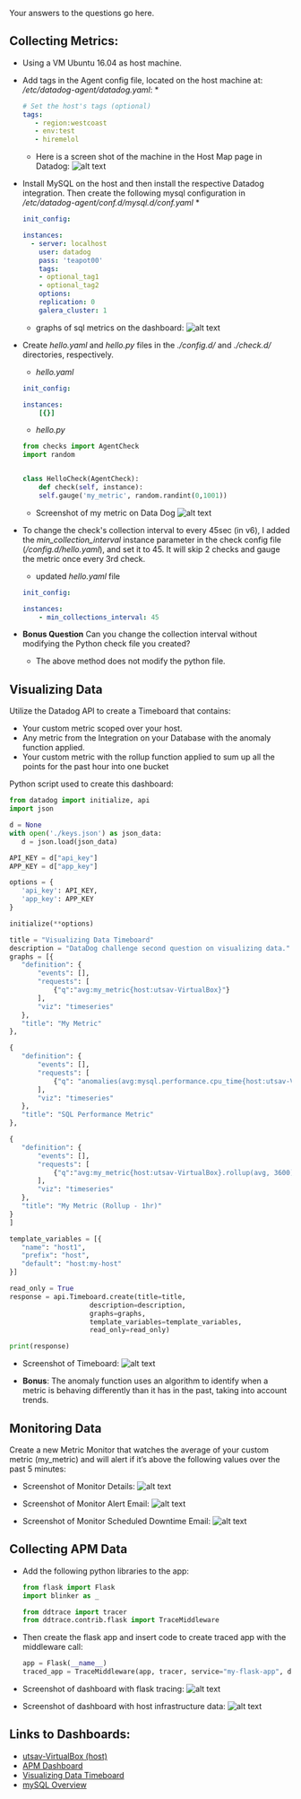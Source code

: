 Your answers to the questions go here.
## Collecting Metrics:
* Using a VM Ubuntu 16.04 as host machine.

* Add tags in the Agent config file, located on the host machine at: */etc/datadog-agent/datadog.yaml*:
	*
	```yaml
	# Set the host's tags (optional)
	tags:
	   - region:westcoast
	   - env:test
	   - hiremelol
	```

	* Here is a screen shot of the machine in the Host Map page in Datadog:
	![alt text](./screenshots/hostmap.png)

* Install MySQL on the host and then install the respective Datadog integration. Then create the following mysql configuration in */etc/datadog-agent/conf.d/mysql.d/conf.yaml*
	* 
	```yaml
	init_config:

	instances:
	  - server: localhost
	    user: datadog
	    pass: 'teapot00'
	    tags:
		- optional_tag1
		- optional_tag2
	    options:
		replication: 0
		galera_cluster: 1
	```
	
	* graphs of sql metrics on the dashboard: 
	![alt text](./screenshots/sql_graphs.jpg)

* Create *hello.yaml* and *hello.py* files in the *./config.d/* and *./check.d/* directories, respectively.
	* *hello.yaml*
	``` yaml
	init_config:

	instances:
	    [{}]
	```
	* *hello.py*
	```python
	from checks import AgentCheck
	import random


	class HelloCheck(AgentCheck):
	    def check(self, instance):
		self.gauge('my_metric', random.randint(0,1001))
	```
	
	* Screenshot of my metric on Data Dog
	![alt text](./screenshots/my_metric.png)

* To change the check's collection interval to every 45sec (in v6), I added the *min_collection_interval* instance parameter in the check config file (*/config.d/hello.yaml*), and set it to 45. It will skip 2 checks and gauge the metric once every 3rd check.
	* updated *hello.yaml* file
	``` yaml
	init_config:

	instances:
	    - min_collections_interval: 45
	```

* **Bonus Question** Can you change the collection interval without modifying the Python check file you created?
	* The above method does not modify the python file.


## Visualizing Data
Utilize the Datadog API to create a Timeboard that contains:

* Your custom metric scoped over your host.
* Any metric from the Integration on your Database with the anomaly function applied.
* Your custom metric with the rollup function applied to sum up all the points for the past hour into one bucket

 Python script used to create this dashboard:
  ```python
  from datadog import initialize, api
 import json

 d = None
 with open('./keys.json') as json_data:
     d = json.load(json_data)

 API_KEY = d["api_key"]
 APP_KEY = d["app_key"]

 options = {
     'api_key': API_KEY,
     'app_key': APP_KEY
 }

 initialize(**options)

 title = "Visualizing Data Timeboard"
 description = "DataDog challenge second question on visualizing data."
 graphs = [{
     "definition": {
         "events": [],
         "requests": [
             {"q":"avg:my_metric{host:utsav-VirtualBox}"}
         ],
         "viz": "timeseries"
     },
     "title": "My Metric"
 },

 {
     "definition": {
         "events": [],
         "requests": [
             {"q": "anomalies(avg:mysql.performance.cpu_time{host:utsav-VirtualBox}, 'basic', 1)"}
         ],
         "viz": "timeseries"
     },
     "title": "SQL Performance Metric"
 },

 {
     "definition": {
         "events": [],
         "requests": [
             {"q":"avg:my_metric{host:utsav-VirtualBox}.rollup(avg, 3600)"}
         ],
         "viz": "timeseries"
     },
     "title": "My Metric (Rollup - 1hr)"
 }
 ]

 template_variables = [{
     "name": "host1",
     "prefix": "host",
     "default": "host:my-host"
 }]

 read_only = True
 response = api.Timeboard.create(title=title,
                      description=description,
                      graphs=graphs,
                      template_variables=template_variables,
                      read_only=read_only)

 print(response)
  ```
  * Screenshot of Timeboard:
  ![alt text](./screenshots/visualizing_data_timeboard.png)
  
  * **Bonus**: The anomaly function uses an algorithm to identify when a metric is behaving differently than it has in the past, taking into account trends.
 

## Monitoring Data

Create a new Metric Monitor that watches the average of your custom metric (my_metric) and will alert if it’s above the following values over the past 5 minutes:

* Screenshot of Monitor Details:
![alt text](./screenshots/metric_monitor.png)
	
* Screenshot of Monitor Alert Email:
![alt text](./screenshots/monitor_alert_email.png)

* Screenshot of Monitor Scheduled Downtime Email:
![alt text](./screenshots/downtime_email.png)


## Collecting APM Data

* Add the following python libraries to the app:
	```python
	from flask import Flask
	import blinker as _

	from ddtrace import tracer
	from ddtrace.contrib.flask import TraceMiddleware
	```

* Then create the flask app and insert code to create traced app with the middleware call:
	```python
	app = Flask(__name__)
	traced_app = TraceMiddleware(app, tracer, service="my-flask-app", distributed_tracing=False)
	```

* Screenshot of dashboard with flask tracing:
![alt text](./screenshots/apm_dashboard.png)

* Screenshot of dashboard with host infrastructure data:
![alt text](./screenshots/infrastructure_dash.png)


## Links to Dashboards:
* [utsav-VirtualBox (host)](https://app.datadoghq.com/dash/host/510159929?live=true&page=0&is_auto=false&from_ts=1530054428216&to_ts=1530058028216&tile_size=m)
* [APM Dashboard](https://app.datadoghq.com/dash/845710/apm-and-infrastructure?live=true&page=0&is_auto=false&from_ts=1530054394568&to_ts=1530057994568&tile_size=m)
* [Visualizing Data Timeboard](https://app.datadoghq.com/dash/843528/visualizing-data-timeboard)
* [mySQL Overview]( https://app.datadoghq.com/dash/integration/12/mysql---overview?live=true&page=0&is_auto=false&from_ts=1530054368154&to_ts=1530057968154&tile_size=m)
